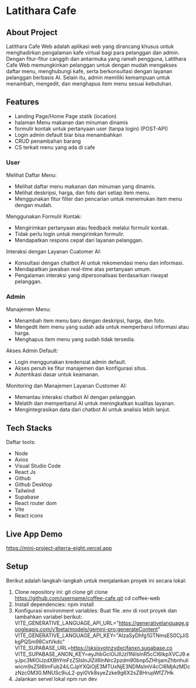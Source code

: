 # Latithara Cafe

## About Project
Latithara Cafe Web adalah aplikasi web yang dirancang khusus untuk menghadirkan pengalaman kafe virtual bagi para pelanggan dan admin. Dengan fitur-fitur canggih dan antarmuka yang ramah pengguna, Latithara Cafe Web memungkinkan pelanggan untuk dengan mudah mengakses daftar menu, menghubungi kafe, serta berkonsultasi dengan layanan pelanggan berbasis AI. Selain itu, admin memiliki kemampuan untuk menambah, mengedit, dan menghapus item menu sesuai kebutuhan. 

## Features
- Landing Page/Home Page statik (location) 
- halaman Menu makanan dan minuman dinamis 
- formulir kontak untuk pertanyaan user (tanpa login) (POST-API) 
- Login admin default  biar bisa menambahkan 
- CRUD penambahan barang 
- CS terkait menu yang ada di cafe


### User
Melihat Daftar Menu:
-  Melihat daftar menu makanan dan minuman yang dinamis.
-  Melihat deskripsi, harga, dan foto dari setiap item menu.
-  Menggunakan fitur filter dan pencarian untuk menemukan item menu dengan mudah.

Menggunakan Formulir Kontak:
-  Mengirimkan pertanyaan atau feedback melalui formulir kontak.
-  Tidak perlu login untuk mengirimkan formulir.
-  Mendapatkan respons cepat dari layanan pelanggan.

Interaksi dengan Layanan Cuatomer AI:
-  Konsultasi dengan chatbot AI untuk rekomendasi menu dan informasi.
-  Mendapatkan jawaban real-time atas pertanyaan umum.
-  Pengalaman interaksi yang dipersonalisasi berdasarkan riwayat pelanggan.

### Admin
Manajemen Menu:
- Menambah item menu baru dengan deskripsi, harga, dan foto.
- Mengedit item menu yang sudah ada untuk memperbarui informasi atau harga.
- Menghapus item menu yang sudah tidak tersedia.

Akses Admin Default:
- Login menggunakan kredensial admin default.
- Akses penuh ke fitur manajemen dan konfigurasi situs.
- Autentikasi dasar untuk keamanan.

Monitoring dan Manajemen Layanan Customer AI:
-  Memantau interaksi chatbot AI dengan pelanggan.
-  Melatih dan memperbarui AI untuk meningkatkan kualitas layanan.
-  Mengintegrasikan data dari chatbot AI untuk analisis lebih lanjut.

## Tech Stacks
Daftar tools:
- Node
- Axios
- Visual Studio Code
- React Js
- Github
- Github Desktop
- Tailwind
- Supabase
- React router dom
- Vite
- React icons

## Live App Demo
https://mini-project-alterra-eight.vercel.app

## Setup 
Berikut adalah langkah-langkah untuk menjalankan proyek ini secara lokal:

1. Clone repository ini:
git clone git clone https://github.com/username/coffee-cafe.git
cd coffee-web
2. Install dependencies:
npm install
3. Konfigurasi environment variables: Buat file .env di root proyek dan tambahkan variabel berikut:
VITE_GENERATIVE_LANGUAGE_API_URL="https://generativelanguage.googleapis.com/v1beta/models/gemini-pro:generateContent"
VITE_GENERATIVE_LANGUAGE_API_KEY="AIzaSyDhfg1GTNmsES0CjJiSkgPQSm98CxtVkdc"
VITE_SUPABASE_URL=https://sksjsvotnzydxcjfanxn.supabase.co
VITE_SUPABASE_ANON_KEY=eyJhbGciOiJIUzI1NiIsInR5cCI6IkpXVCJ9.eyJpc3MiOiJzdXBhYmFzZSIsInJlZiI6InNrc2pzdm90bnp5ZHhjamZhbnhuIiwicm9sZSI6ImFub24iLCJpYXQiOjE3MTUxNjE3NDMsImV4cCI6MjAzMDczNzc0M30.MNUSc9iuL2-pyi0Vk8syeZzke9g6X2sZ8HrupWfZ7Hk
4. Jalankan servel lokal
npm run dev
